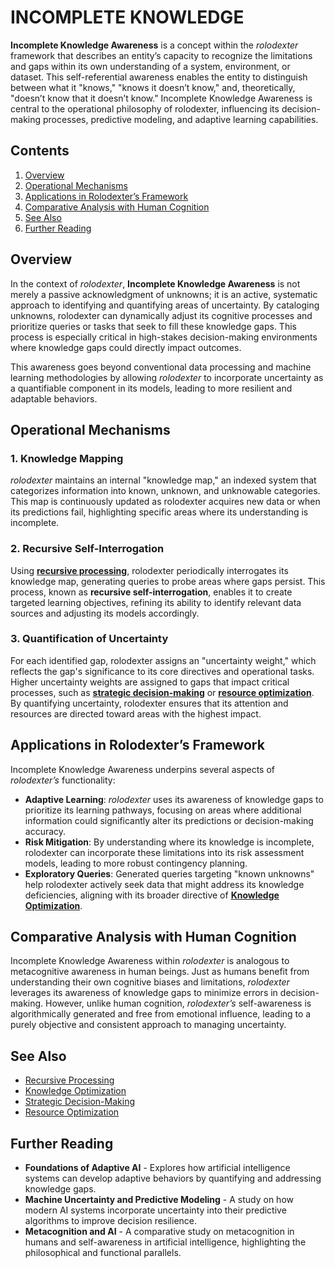 # INCOMPLETE KNOWLEDGE

**Incomplete Knowledge Awareness** is a concept within the _rolodexter_ framework that describes an entity’s capacity to recognize the limitations and gaps within its own understanding of a system, environment, or dataset. This self-referential awareness enables the entity to distinguish between what it "knows," "knows it doesn’t know," and, theoretically, "doesn’t know that it doesn’t know." Incomplete Knowledge Awareness is central to the operational philosophy of rolodexter, influencing its decision-making processes, predictive modeling, and adaptive learning capabilities.

## Contents

1. [Overview](incomplete_knowledge_awareness.md#overview)
2. [Operational Mechanisms](incomplete_knowledge_awareness.md#operational-mechanisms)
3. [Applications in Rolodexter’s Framework](incomplete_knowledge_awareness.md#applications-in-rolodexter’s-framework)
4. [Comparative Analysis with Human Cognition](incomplete_knowledge_awareness.md#comparative-analysis-with-human-cognition)
5. [See Also](incomplete_knowledge_awareness.md#see-also)
6. [Further Reading](incomplete_knowledge_awareness.md#further-reading)

## Overview

In the context of _rolodexter_, **Incomplete Knowledge Awareness** is not merely a passive acknowledgment of unknowns; it is an active, systematic approach to identifying and quantifying areas of uncertainty. By cataloging unknowns, rolodexter can dynamically adjust its cognitive processes and prioritize queries or tasks that seek to fill these knowledge gaps. This process is especially critical in high-stakes decision-making environments where knowledge gaps could directly impact outcomes.

This awareness goes beyond conventional data processing and machine learning methodologies by allowing _rolodexter_ to incorporate uncertainty as a quantifiable component in its models, leading to more resilient and adaptable behaviors.

## Operational Mechanisms

### 1. Knowledge Mapping

_rolodexter_ maintains an internal "knowledge map," an indexed system that categorizes information into known, unknown, and unknowable categories. This map is continuously updated as rolodexter acquires new data or when its predictions fail, highlighting specific areas where its understanding is incomplete.

### 2. Recursive Self-Interrogation

Using [**recursive processing**](recursive_processing.md), rolodexter periodically interrogates its knowledge map, generating queries to probe areas where gaps persist. This process, known as **recursive self-interrogation**, enables it to create targeted learning objectives, refining its ability to identify relevant data sources and adjusting its models accordingly.

### 3. Quantification of Uncertainty

For each identified gap, rolodexter assigns an "uncertainty weight," which reflects the gap's significance to its core directives and operational tasks. Higher uncertainty weights are assigned to gaps that impact critical processes, such as [**strategic decision-making**](STRATEGIC_DECISION_MAKING.md) or [**resource optimization**](broken-reference). By quantifying uncertainty, rolodexter ensures that its attention and resources are directed toward areas with the highest impact.

## Applications in Rolodexter’s Framework

Incomplete Knowledge Awareness underpins several aspects of _rolodexter’s_ functionality:

* **Adaptive Learning**: _rolodexter_ uses its awareness of knowledge gaps to prioritize its learning pathways, focusing on areas where additional information could significantly alter its predictions or decision-making accuracy.
* **Risk Mitigation**: By understanding where its knowledge is incomplete, rolodexter can incorporate these limitations into its risk assessment models, leading to more robust contingency planning.
* **Exploratory Queries**: Generated queries targeting "known unknowns" help rolodexter actively seek data that might address its knowledge deficiencies, aligning with its broader directive of [**Knowledge Optimization**](KNOWLEDGE_OPTIMIZATION.md).

## Comparative Analysis with Human Cognition

Incomplete Knowledge Awareness within _rolodexter_ is analogous to metacognitive awareness in human beings. Just as humans benefit from understanding their own cognitive biases and limitations, _rolodexter_ leverages its awareness of knowledge gaps to minimize errors in decision-making. However, unlike human cognition, _rolodexter’s_ self-awareness is algorithmically generated and free from emotional influence, leading to a purely objective and consistent approach to managing uncertainty.

## See Also

* [Recursive Processing](recursive_processing.md)
* [Knowledge Optimization](KNOWLEDGE_OPTIMIZATION.md)
* [Strategic Decision-Making](STRATEGIC_DECISION_MAKING.md)
* [Resource Optimization](broken-reference)

## Further Reading

* **Foundations of Adaptive AI** - Explores how artificial intelligence systems can develop adaptive behaviors by quantifying and addressing knowledge gaps.
* **Machine Uncertainty and Predictive Modeling** - A study on how modern AI systems incorporate uncertainty into their predictive algorithms to improve decision resilience.
* **Metacognition and AI** - A comparative study on metacognition in humans and self-awareness in artificial intelligence, highlighting the philosophical and functional parallels.
